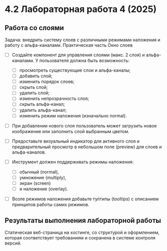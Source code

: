# 4.2 Лабораторная работа 4 (2025)

## Работа со слоями

Задача: внедрить систему слоев с различными режимами наложения и работу с альфа-каналами.
Практическая часть
Окно слоев

- [ ] Создайте компонент для управления слоями (макс. 2 слоя) и альфа-каналами. У пользователя должна быть возможность:

  - [ ] просмотреть существующие слои и альфа-каналы;
  - [ ] добавить слой;
  - [ ] изменить порядок слоев;
  - [ ] скрыть слой;
  - [ ] удалить слой;
  - [ ] изменить непрозрачность слоя;
  - [ ] скрыть альфа-канал;
  - [ ] удалить альфа-канал;
  - [ ] изменить режим наложения (изначально normal).

- [ ] При добавлении нового слоя пользователь может загрузить новое изображение или заполнить слой выбранным цветом.

- [ ] Предоставьте визуальный индикатор для активного слоя и предварительный просмотр в небольшом поле (preview) для слоев и альфа-каналов.

- [ ] Инструмент должен поддерживать режимы наложения:

  - [ ] обычный (normal),
  - [ ] умножение (multiply),
  - [ ] экран (screen)
  - [ ] и наложение (overlay).

- [ ] Возле режимов наложения добавьте тултипы (tooltips) с описанием принципов работы самих режимов.

## Результаты выполнения лабораторной работы

Статическая веб-страница на хостинге, со структурой и оформлением, которая соответствует требованиям и сохранена в системе контроля версий.
